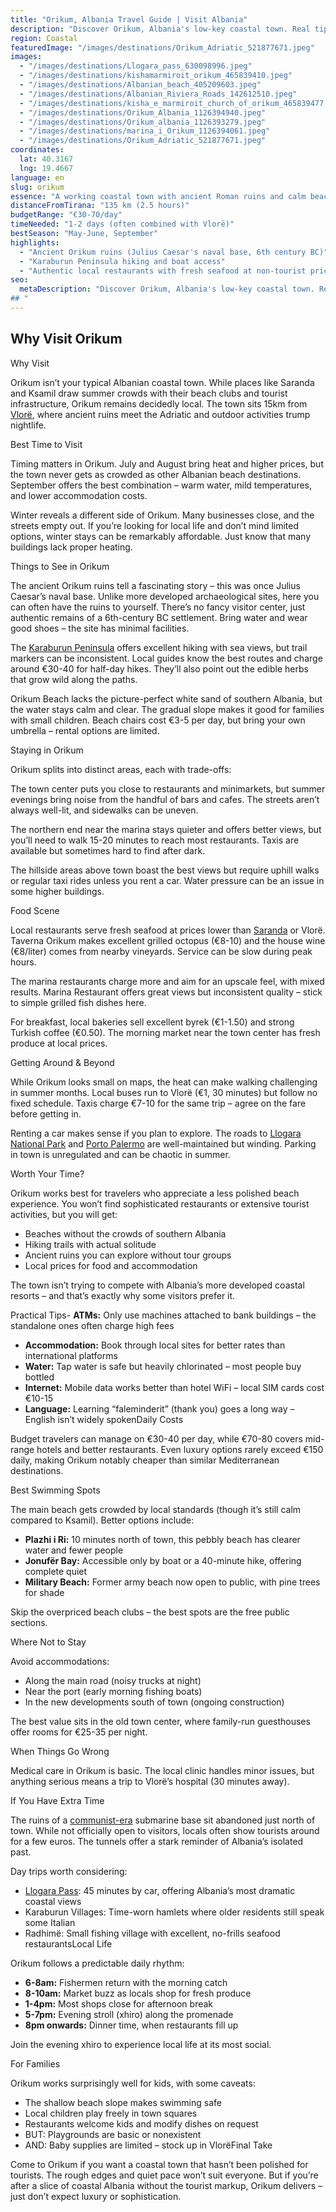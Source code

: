 ```yaml
---
title: "Orikum, Albania Travel Guide | Visit Albania"
description: "Discover Orikum, Albania's low-key coastal town. Real tips on beaches, costs, and local life - without the tourist crowds of the Albanian Riviera."
region: Coastal
featuredImage: "/images/destinations/Orikum_Adriatic_521877671.jpeg"
images:
  - "/images/destinations/Llogara_pass_630098996.jpeg"
  - "/images/destinations/kishamarmiroit_orikum_465839410.jpeg"
  - "/images/destinations/Albanian_beach_405209603.jpeg"
  - "/images/destinations/Albanian_Riviera_Roads_142612510.jpeg"
  - "/images/destinations/kisha_e_marmiroit_church_of_orikum_465839477.jpeg"
  - "/images/destinations/Orikum_Albania_1126394940.jpeg"
  - "/images/destinations/Orikum_albania_1126393279.jpeg"
  - "/images/destinations/marina_i_Orikum_1126394061.jpeg"
  - "/images/destinations/Orikum_Adriatic_521877671.jpeg"
coordinates:
  lat: 40.3167
  lng: 19.4667
language: en
slug: orikum
essence: "A working coastal town with ancient Roman ruins and calm beaches, offering local prices and authentic Albanian life without the Riviera polish."
distanceFromTirana: "135 km (2.5 hours)"
budgetRange: "€30-70/day"
timeNeeded: "1-2 days (often combined with Vlorë)"
bestSeason: "May-June, September"
highlights:
  - "Ancient Orikum ruins (Julius Caesar's naval base, 6th century BC)"
  - "Karaburun Peninsula hiking and boat access"
  - "Authentic local restaurants with fresh seafood at non-tourist prices"
seo:
  metaDescription: "Discover Orikum, Albania's low-key coastal town. Real tips on beaches, costs, and local life - without the tourist crowds of the Albanian Riviera.
## "
---
```


## Why Visit Orikum

Why Visit

Orikum isn’t your typical Albanian coastal town. While places like Saranda and Ksamil draw summer crowds with their beach clubs and tourist infrastructure, Orikum remains decidedly local. The town sits 15km from [Vlorë](https://albaniavisit.com/destinations/vlora/), where ancient ruins meet the Adriatic and outdoor activities trump nightlife.

Best Time to Visit

Timing matters in Orikum. July and August bring heat and higher prices, but the town never gets as crowded as other Albanian beach destinations. September offers the best combination – warm water, mild temperatures, and lower accommodation costs.

Winter reveals a different side of Orikum. Many businesses close, and the streets empty out. If you’re looking for local life and don’t mind limited options, winter stays can be remarkably affordable. Just know that many buildings lack proper heating.

Things to See in Orikum

The ancient Orikum ruins tell a fascinating story – this was once Julius Caesar’s naval base. Unlike more developed archaeological sites, here you can often have the ruins to yourself. There’s no fancy visitor center, just authentic remains of a 6th-century BC settlement. Bring water and wear good shoes – the site has minimal facilities.

The [Karaburun Peninsula](https://albaniavisit.com/attractions/karaburun-peninsula-hidden-beaches-bays-caves/) offers excellent hiking with sea views, but trail markers can be inconsistent. Local guides know the best routes and charge around €30-40 for half-day hikes. They’ll also point out the edible herbs that grow wild along the paths.

Orikum Beach lacks the picture-perfect white sand of southern Albania, but the water stays calm and clear. The gradual slope makes it good for families with small children. Beach chairs cost €3-5 per day, but bring your own umbrella – rental options are limited.

Staying in Orikum

Orikum splits into distinct areas, each with trade-offs:

The town center puts you close to restaurants and minimarkets, but summer evenings bring noise from the handful of bars and cafes. The streets aren’t always well-lit, and sidewalks can be uneven.

The northern end near the marina stays quieter and offers better views, but you’ll need to walk 15-20 minutes to reach most restaurants. Taxis are available but sometimes hard to find after dark.

The hillside areas above town boast the best views but require uphill walks or regular taxi rides unless you rent a car. Water pressure can be an issue in some higher buildings.

Food Scene

Local restaurants serve fresh seafood at prices lower than [Saranda](https://albaniavisit.com/destinations/saranda/) or Vlorë. Taverna Orikum makes excellent grilled octopus (€8-10) and the house wine (€8/liter) comes from nearby vineyards. Service can be slow during peak hours.

The marina restaurants charge more and aim for an upscale feel, with mixed results. Marina Restaurant offers great views but inconsistent quality – stick to simple grilled fish dishes here.

For breakfast, local bakeries sell excellent byrek (€1-1.50) and strong Turkish coffee (€0.50). The morning market near the town center has fresh produce at local prices.

Getting Around & Beyond

While Orikum looks small on maps, the heat can make walking challenging in summer months. Local buses run to Vlorë (€1, 30 minutes) but follow no fixed schedule. Taxis charge €7-10 for the same trip – agree on the fare before getting in.

Renting a car makes sense if you plan to explore. The roads to [Llogara National Park](https://albaniavisit.com/attractions/llogara-national-park/) and [Porto Palermo](https://albaniavisit.com/attractions/porto-palermo-castle/) are well-maintained but winding. Parking in town is unregulated and can be chaotic in summer.

Worth Your Time?

Orikum works best for travelers who appreciate a less polished beach experience. You won’t find sophisticated restaurants or extensive tourist activities, but you will get:

-   Beaches without the crowds of southern Albania
-   Hiking trails with actual solitude
-   Ancient ruins you can explore without tour groups
-   Local prices for food and accommodation

The town isn’t trying to compete with Albania’s more developed coastal resorts – and that’s exactly why some visitors prefer it.

Practical Tips-   **ATMs:** Only use machines attached to bank buildings – the standalone ones often charge high fees
-   **Accommodation:** Book through local sites for better rates than international platforms
-   **Water:** Tap water is safe but heavily chlorinated – most people buy bottled
-   **Internet:** Mobile data works better than hotel WiFi – local SIM cards cost €10-15
-   **Language:** Learning “faleminderit” (thank you) goes a long way – English isn’t widely spokenDaily Costs

Budget travelers can manage on €30-40 per day, while €70-80 covers mid-range hotels and better restaurants. Even luxury options rarely exceed €150 daily, making Orikum notably cheaper than similar Mediterranean destinations.

Best Swimming Spots

The main beach gets crowded by local standards (though it’s still calm compared to Ksamil). Better options include:

-   **Plazhi i Ri:** 10 minutes north of town, this pebbly beach has clearer water and fewer people
-   **Jonufër Bay:** Accessible only by boat or a 40-minute hike, offering complete quiet
-   **Military Beach:** Former army beach now open to public, with pine trees for shade

Skip the overpriced beach clubs – the best spots are the free public sections.

Where Not to Stay

Avoid accommodations:

-   Along the main road (noisy trucks at night)
-   Near the port (early morning fishing boats)
-   In the new developments south of town (ongoing construction)

The best value sits in the old town center, where family-run guesthouses offer rooms for €25-35 per night.

When Things Go Wrong

Medical care in Orikum is basic. The local clinic handles minor issues, but anything serious means a trip to Vlorë’s hospital (30 minutes away).

If You Have Extra Time

The ruins of a [communist-era](https://albaniavisit.com/communist-era/) submarine base sit abandoned just north of town. While not officially open to visitors, locals often show tourists around for a few euros. The tunnels offer a stark reminder of Albania’s isolated past.

Day trips worth considering:

-   [Llogara Pass](https://albaniavisit.com/attractions/llogara-pass-albanian-riviera/): 45 minutes by car, offering Albania’s most dramatic coastal views
-   Karaburun Villages: Time-worn hamlets where older residents still speak some Italian
-   Radhimë: Small fishing village with excellent, no-frills seafood restaurantsLocal Life

Orikum follows a predictable daily rhythm:

-   **6-8am:** Fishermen return with the morning catch
-   **8-10am:** Market buzz as locals shop for fresh produce
-   **1-4pm:** Most shops close for afternoon break
-   **5-7pm:** Evening stroll (xhiro) along the promenade
-   **8pm onwards:** Dinner time, when restaurants fill up

Join the evening xhiro to experience local life at its most social.

For Families

Orikum works surprisingly well for kids, with some caveats:

-   The shallow beach slope makes swimming safe
-   Local children play freely in town squares
-   Restaurants welcome kids and modify dishes on request
-   BUT: Playgrounds are basic or nonexistent
-   AND: Baby supplies are limited – stock up in VlorëFinal Take

Come to Orikum if you want a coastal town that hasn’t been polished for tourists. The rough edges and quiet pace won’t suit everyone. But if you’re after a slice of coastal Albania without the tourist markup, Orikum delivers – just don’t expect luxury or sophistication.

